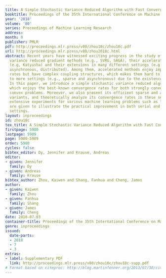 ```yaml
---
title: A Simple Stochastic Variance Reduced Algorithm with Fast Convergence Rates
booktitle: Proceedings of the 35th International Conference on Machine Learning
year: '2018'
volume: '80'
series: Proceedings of Machine Learning Research
address: 
month: 0
publisher: PMLR
pdf: http://proceedings.mlr.press/v80/zhou18c/zhou18c.pdf
url: http://proceedings.mlr.press/v80/zhou2018c.html
abstract: Recent years have witnessed exciting progress in the study of stochastic
  variance reduced gradient methods (e.g., SVRG, SAGA), their accelerated variants
  (e.g, Katyusha) and their extensions in many different settings (e.g., online, sparse,
  asynchronous, distributed). Among them, accelerated methods enjoy improved convergence
  rates but have complex coupling structures, which makes them hard to be extended
  to more settings (e.g., sparse and asynchronous) due to the existence of perturbation.
  In this paper, we introduce a simple stochastic variance reduced algorithm (MiG),
  which enjoys the best-known convergence rates for both strongly convex and non-strongly
  convex problems. Moreover, we also present its efficient sparse and asynchronous
  variants, and theoretically analyze its convergence rates in these settings. Finally,
  extensive experiments for various machine learning problems such as logistic regression
  are given to illustrate the practical improvement in both serial and asynchronous
  settings.
layout: inproceedings
id: zhou18c
tex_title: A Simple Stochastic Variance Reduced Algorithm with Fast Convergence Rates
firstpage: 5980
lastpage: 5989
page: 5980-5989
order: 5980
cycles: false
bibtex_editor: Dy, Jennifer and Krause, Andreas
editor:
- given: Jennifer
  family: Dy
- given: Andreas
  family: Krause
bibtex_author: Zhou, Kaiwen and Shang, Fanhua and Cheng, James
author:
- given: Kaiwen
  family: Zhou
- given: Fanhua
  family: Shang
- given: James
  family: Cheng
date: 2018-07-03
container-title: Proceedings of the 35th International Conference on Machine Learning
genre: inproceedings
issued:
  date-parts:
  - 2018
  - 7
  - 3
extras:
- label: Supplementary PDF
  link: http://proceedings.mlr.press/v80/zhou18c/zhou18c-supp.pdf
# Format based on citeproc: http://blog.martinfenner.org/2013/07/30/citeproc-yaml-for-bibliographies/
---
```

